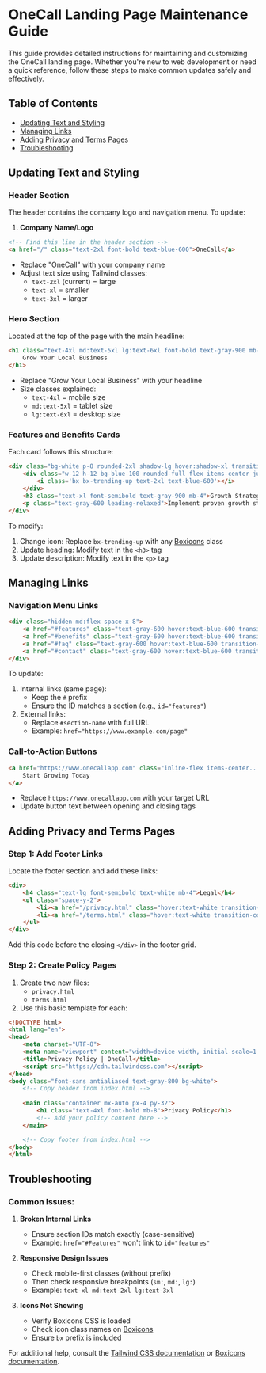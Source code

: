 # OneCall Landing Page Maintenance Guide

This guide provides detailed instructions for maintaining and customizing the OneCall landing page. Whether you're new to web development or need a quick reference, follow these steps to make common updates safely and effectively.

## Table of Contents
- [Updating Text and Styling](#updating-text-and-styling)
- [Managing Links](#managing-links)
- [Adding Privacy and Terms Pages](#adding-privacy-and-terms-pages)
- [Troubleshooting](#troubleshooting)

## Updating Text and Styling

### Header Section
The header contains the company logo and navigation menu. To update:

1. **Company Name/Logo**
```html
<!-- Find this line in the header section -->
<a href="/" class="text-2xl font-bold text-blue-600">OneCall</a>
```
- Replace "OneCall" with your company name
- Adjust text size using Tailwind classes:
  - `text-2xl` (current) = large
  - `text-xl` = smaller
  - `text-3xl` = larger

### Hero Section
Located at the top of the page with the main headline:

```html
<h1 class="text-4xl md:text-5xl lg:text-6xl font-bold text-gray-900 mb-6 leading-tight">
    Grow Your Local Business
</h1>
```
- Replace "Grow Your Local Business" with your headline
- Size classes explained:
  - `text-4xl` = mobile size
  - `md:text-5xl` = tablet size
  - `lg:text-6xl` = desktop size

### Features and Benefits Cards
Each card follows this structure:
```html
<div class="bg-white p-8 rounded-2xl shadow-lg hover:shadow-xl transition-shadow duration-300">
    <div class="w-12 h-12 bg-blue-100 rounded-full flex items-center justify-center mb-6">
        <i class='bx bx-trending-up text-2xl text-blue-600'></i>
    </div>
    <h3 class="text-xl font-semibold text-gray-900 mb-4">Growth Strategies</h3>
    <p class="text-gray-600 leading-relaxed">Implement proven growth strategies...</p>
</div>
```
To modify:
1. Change icon: Replace `bx-trending-up` with any [Boxicons](https://boxicons.com/) class
2. Update heading: Modify text in the `<h3>` tag
3. Update description: Modify text in the `<p>` tag

## Managing Links

### Navigation Menu Links
```html
<div class="hidden md:flex space-x-8">
    <a href="#features" class="text-gray-600 hover:text-blue-600 transition-colors duration-300">Features</a>
    <a href="#benefits" class="text-gray-600 hover:text-blue-600 transition-colors duration-300">Benefits</a>
    <a href="#faq" class="text-gray-600 hover:text-blue-600 transition-colors duration-300">FAQ</a>
    <a href="#contact" class="text-gray-600 hover:text-blue-600 transition-colors duration-300">Contact</a>
</div>
```
To update:
1. Internal links (same page):
   - Keep the `#` prefix
   - Ensure the ID matches a section (e.g., `id="features"`)
2. External links:
   - Replace `#section-name` with full URL
   - Example: `href="https://www.example.com/page"`

### Call-to-Action Buttons
```html
<a href="https://www.onecallapp.com" class="inline-flex items-center...">
    Start Growing Today
</a>
```
- Replace `https://www.onecallapp.com` with your target URL
- Update button text between opening and closing tags

## Adding Privacy and Terms Pages

### Step 1: Add Footer Links
Locate the footer section and add these links:
```html
<div>
    <h4 class="text-lg font-semibold text-white mb-4">Legal</h4>
    <ul class="space-y-2">
        <li><a href="/privacy.html" class="hover:text-white transition-colors duration-300">Privacy Policy</a></li>
        <li><a href="/terms.html" class="hover:text-white transition-colors duration-300">Terms of Service</a></li>
    </ul>
</div>
```
Add this code before the closing `</div>` in the footer grid.

### Step 2: Create Policy Pages
1. Create two new files:
   - `privacy.html`
   - `terms.html`
2. Use this basic template for each:
```html
<!DOCTYPE html>
<html lang="en">
<head>
    <meta charset="UTF-8">
    <meta name="viewport" content="width=device-width, initial-scale=1.0">
    <title>Privacy Policy | OneCall</title>
    <script src="https://cdn.tailwindcss.com"></script>
</head>
<body class="font-sans antialiased text-gray-800 bg-white">
    <!-- Copy header from index.html -->
    
    <main class="container mx-auto px-4 py-32">
        <h1 class="text-4xl font-bold mb-8">Privacy Policy</h1>
        <!-- Add your policy content here -->
    </main>

    <!-- Copy footer from index.html -->
</body>
</html>
```

## Troubleshooting

### Common Issues:

1. **Broken Internal Links**
   - Ensure section IDs match exactly (case-sensitive)
   - Example: `href="#Features"` won't link to `id="features"`

2. **Responsive Design Issues**
   - Check mobile-first classes (without prefix)
   - Then check responsive breakpoints (`sm:`, `md:`, `lg:`)
   - Example: `text-xl md:text-2xl lg:text-3xl`

3. **Icons Not Showing**
   - Verify Boxicons CSS is loaded
   - Check icon class names on [Boxicons](https://boxicons.com/)
   - Ensure `bx` prefix is included

For additional help, consult the [Tailwind CSS documentation](https://tailwindcss.com/docs) or [Boxicons documentation](https://boxicons.com/).